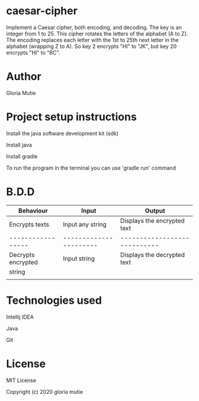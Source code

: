 # caesar-cipher
Implement a Caesar cipher, both encoding, and decoding. The key is an integer from 1 to 25. 
This cipher rotates the letters of the alphabet (A to Z). The encoding replaces each letter with the 1st to 25th next letter in the alphabet (wrapping Z to A).
 So key 2 encrypts "HI" to "JK", but key 20 encrypts "HI" to "BC". 


# Author
Gloria Mutie


# Project setup instructions
Install the java software development kit (sdk)

Install java

Install gradle

To run the program in the terminal you can use 'gradle run' command


# B.D.D
| Behaviour       | Input                |  Output
|-----------------|----------------------|----------------------------|
| Encrypts texts  |Input any string      |Displays the encrypted text |               
|-----------------|----------------------|----------------------------|               
|Decrypts encrypted|   Input string      |Displays the decrypted text |
|    string       |                      |                            |
|                 |                      |                            |


# Technologies used
Intellij IDEA   

Java

Git


# License
MIT License

Copyright (c) 2020 gloria mutie